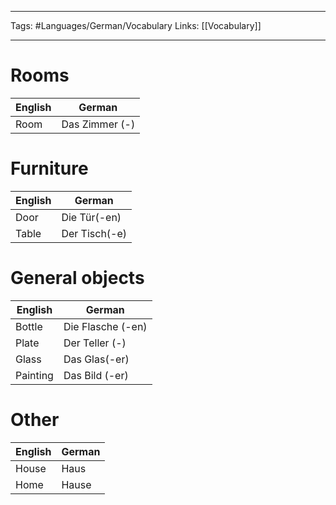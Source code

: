 ___
Tags: #Languages/German/Vocabulary 
Links: [[Vocabulary]]
___
# Rooms
English | German
------------ | ------------
Room | Das Zimmer (-)

# Furniture
English | German
------------ | ------------
Door | Die Tür(-en)
Table | Der Tisch(-e)

# General objects
English | German
------------ | ------------
Bottle | Die Flasche (-en)
Plate | Der Teller (-)
Glass | Das Glas(-er)
Painting | Das Bild (-er)

# Other
English | German
------------ | ------------
House | Haus
Home | Hause
